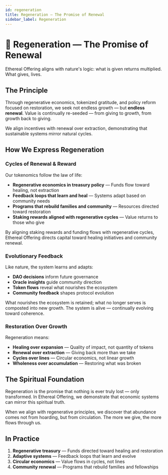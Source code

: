 ```yaml
---
id: regeneration
title: Regeneration — The Promise of Renewal
sidebar_label: Regeneration
---
```


# 🌱 Regeneration — The Promise of Renewal

Ethereal Offering aligns with nature's logic: what is given returns multiplied. What gives, lives.

## The Principle

Through regenerative economics, tokenized gratitude, and policy reform focused on restoration, we seek not endless growth — but **endless renewal**. Value is continually re-seeded — from giving to growth, from growth back to giving.

We align incentives with renewal over extraction, demonstrating that sustainable systems mirror natural cycles.

## How We Express Regeneration

### Cycles of Renewal & Reward

Our tokenomics follow the law of life:

- **Regenerative economics in treasury policy** — Funds flow toward healing, not extraction
- **Feedback loops that learn and heal** — Systems adapt based on community needs
- **Programs that rebuild families and community** — Resources directed toward restoration
- **Staking rewards aligned with regenerative cycles** — Value returns to those who give

By aligning staking rewards and funding flows with regenerative cycles, Ethereal Offering directs capital toward healing initiatives and community renewal.

### Evolutionary Feedback

Like nature, the system learns and adapts:

- **DAO decisions** inform future governance
- **Oracle insights** guide community direction
- **Token flows** reveal what nourishes the ecosystem
- **Community feedback** shapes protocol evolution

What nourishes the ecosystem is retained; what no longer serves is composted into new growth. The system is alive — continually evolving toward coherence.

### Restoration Over Growth

Regeneration means:

- **Healing over expansion** — Quality of impact, not quantity of tokens
- **Renewal over extraction** — Giving back more than we take
- **Cycles over lines** — Circular economics, not linear growth
- **Wholeness over accumulation** — Restoring what was broken

## The Spiritual Foundation

Regeneration is the promise that nothing is ever truly lost — only transformed. In Ethereal Offering, we demonstrate that economic systems can mirror this spiritual truth.

When we align with regenerative principles, we discover that abundance comes not from hoarding, but from circulation. The more we give, the more flows through us.

## In Practice

1. **Regenerative treasury** — Funds directed toward healing and restoration
2. **Adaptive systems** — Feedback loops that learn and evolve
3. **Circular economics** — Value flows in cycles, not lines
4. **Community renewal** — Programs that rebuild families and fellowships


